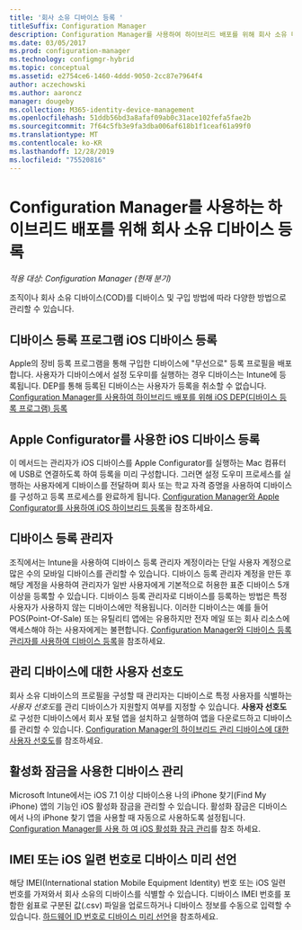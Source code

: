 ```yaml
---
title: '회사 소유 디바이스 등록 '
titleSuffix: Configuration Manager
description: Configuration Manager를 사용하여 하이브리드 배포를 위해 회사 소유 디바이스를 등록하는 다양한 방법을 알아봅니다.
ms.date: 03/05/2017
ms.prod: configuration-manager
ms.technology: configmgr-hybrid
ms.topic: conceptual
ms.assetid: e2754ce6-1460-4ddd-9050-2cc87e7964f4
author: aczechowski
ms.author: aaroncz
manager: dougeby
ms.collection: M365-identity-device-management
ms.openlocfilehash: 51ddb56bd3a8afaf09ab0c31ace102fefa5fae2b
ms.sourcegitcommit: 7f64c5fb3e9fa3dba006af618b1f1ceaf61a99f0
ms.translationtype: MT
ms.contentlocale: ko-KR
ms.lasthandoff: 12/28/2019
ms.locfileid: "75520816"
---
```

# <a name="enroll-company-owned-devices-for-hybrid-deployments-with-configuration-manager"></a>Configuration Manager를 사용하는 하이브리드 배포를 위해 회사 소유 디바이스 등록

*적용 대상: Configuration Manager (현재 분기)*

조직이나 회사 소유 디바이스(COD)를 디바이스 및 구입 방법에 따라 다양한 방법으로 관리할 수 있습니다.  

## <a name="enroll-device-enrollment-program-ios-devices"></a>디바이스 등록 프로그램 iOS 디바이스 등록  
 Apple의 장비 등록 프로그램을 통해 구입한 디바이스에 "무선으로" 등록 프로필을 배포합니다. 사용자가 디바이스에서 설정 도우미를 실행하는 경우 디바이스는 Intune에 등록됩니다.  DEP를 통해 등록된 디바이스는 사용자가 등록을 취소할 수 없습니다. [Configuration Manager를 사용하여 하이브리드 배포를 위해 iOS DEP(디바이스 등록 프로그램) 등록](../../mdm/deploy-use/ios-device-enrollment-program-for-hybrid.md)  

## <a name="enroll-ios-devices-with-apple-configurator"></a>Apple Configurator를 사용한 iOS 디바이스 등록  
 이 메서드는 관리자가 iOS 디바이스를 Apple Configurator를 실행하는 Mac 컴퓨터에 USB로 연결하도록 하여 등록을 미리 구성합니다. 그러면 설정 도우미 프로세스를 실행하는 사용자에게 디바이스를 전달하며 회사 또는 학교 자격 증명을 사용하여 디바이스를 구성하고 등록 프로세스를 완료하게 됩니다. [Configuration Manager와 Apple Configurator를 사용하여 iOS 하이브리드 등록](../../mdm/deploy-use/ios-hybrid-enrollment-using-apple-configurator.md)을 참조하세요.  

## <a name="device-enrollment-manager"></a>디바이스 등록 관리자  
 조직에서는 Intune을 사용하여 디바이스 등록 관리자 계정이라는 단일 사용자 계정으로 많은 수의 모바일 디바이스를 관리할 수 있습니다. 디바이스 등록 관리자 계정을 만든 후 해당 계정을 사용하여 관리자가 일반 사용자에게 기본적으로 허용한 표준 디바이스 5개 이상을 등록할 수 있습니다. 디바이스 등록 관리자로 디바이스를 등록하는 방법은 특정 사용자가 사용하지 않는 디바이스에만 적용됩니다. 이러한 디바이스는 예를 들어 POS(Point-Of-Sale) 또는 유틸리티 앱에는 유용하지만 전자 메일 또는 회사 리소스에 액세스해야 하는 사용자에게는 불편합니다. [Configuration Manager와 디바이스 등록 관리자를 사용하여 디바이스 등록](../../mdm/deploy-use/enroll-devices-with-device-enrollment-manager.md)을 참조하세요.  

## <a name="user-affinity-for-managed-devices"></a>관리 디바이스에 대한 사용자 선호도  
 회사 소유 디바이스의 프로필을 구성할 때 관리자는 디바이스로 특정 사용자를 식별하는 *사용자 선호도*를 관리 디바이스가 지원할지 여부를 지정할 수 있습니다. **사용자 선호도**로 구성한 디바이스에서 회사 포털 앱을 설치하고 실행하여 앱을 다운로드하고 디바이스를 관리할 수 있습니다. [Configuration Manager의 하이브리드 관리 디바이스에 대한 사용자 선호도](../../mdm/deploy-use/user-affinity-for-hybrid-managed-devices.md)를 참조하세요.  

## <a name="manage-devices-with-activation-lock"></a>활성화 잠금을 사용한 디바이스 관리  
 Microsoft Intune에서는 iOS 7.1 이상 디바이스용 나의 iPhone 찾기(Find My iPhone) 앱의 기능인 iOS 활성화 잠금을 관리할 수 있습니다. 활성화 잠금은 디바이스에서 나의 iPhone 찾기 앱을 사용할 때 자동으로 사용하도록 설정됩니다. [Configuration Manager를 사용 하 여 iOS 활성화 잠금 관리](../../mdm/deploy-use/manage-ios-activation-lock.md)를 참조 하세요.

 ## <a name="predeclare-devices-with-imei-or-ios-serial-numbers"></a>IMEI 또는 iOS 일련 번호로 디바이스 미리 선언

해당 IMEI(International station Mobile Equipment Identity) 번호 또는 iOS 일련 번호를 가져와서 회사 소유의 디바이스를 식별할 수 있습니다. 디바이스 IMEI 번호를 포함한 쉼표로 구분된 값(.csv) 파일을 업로드하거나 디바이스 정보를 수동으로 입력할 수 있습니다.  [하드웨어 ID 번호로 디바이스 미리 선언](../../mdm/deploy-use/predeclare-devices-with-hardware-id.md)을 참조하세요.
